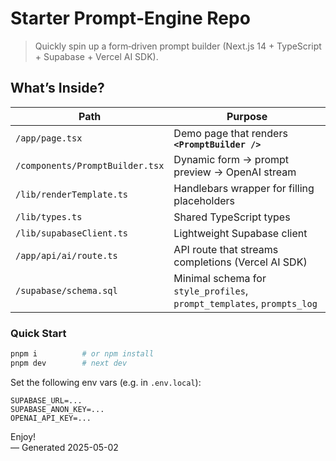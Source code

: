# Starter Prompt‑Engine Repo

> Quickly spin up a form‑driven prompt builder (Next.js 14 + TypeScript + Supabase + Vercel AI SDK).

## What’s Inside?

| Path | Purpose |
|------|---------|
| `/app/page.tsx` | Demo page that renders **`<PromptBuilder />`** |
| `/components/PromptBuilder.tsx` | Dynamic form → prompt preview → OpenAI stream |
| `/lib/renderTemplate.ts` | Handlebars wrapper for filling placeholders |
| `/lib/types.ts` | Shared TypeScript types |
| `/lib/supabaseClient.ts` | Lightweight Supabase client |
| `/app/api/ai/route.ts` | API route that streams completions (Vercel AI SDK) |
| `/supabase/schema.sql` | Minimal schema for `style_profiles`, `prompt_templates`, `prompts_log` |

### Quick Start

```bash
pnpm i          # or npm install
pnpm dev        # next dev
```

Set the following env vars (e.g. in `.env.local`):

```
SUPABASE_URL=...
SUPABASE_ANON_KEY=...
OPENAI_API_KEY=...
```

Enjoy!  
–– Generated 2025-05-02
